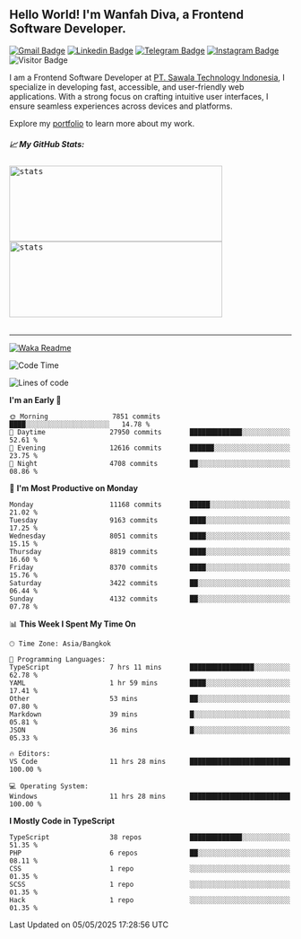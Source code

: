 ## Hello World! I'm Wanfah Diva, a Frontend Software Developer.

[![Gmail Badge](https://img.shields.io/badge/-Gmail-white?style=plastic&logo=Gmail&link=mailto:aditputrafirmansyah@gmail.com)](mailto:wanfahdivaa@gmail.com)
[![Linkedin Badge](https://img.shields.io/badge/-LinkedIn-blue?style=plastic&logo=Linkedin&link=https://www.linkedin.com/in/aditputrafirmansyah/)](https://www.linkedin.com/in/wanfahdiva/)
[![Telegram Badge](https://img.shields.io/badge/-Telegram-blue?style=plastic&logo=telegram&link=https://t.me/Adithya_13)](https://t.me/wanfahdiva)
[![Instagram Badge](https://img.shields.io/badge/-Instagram-white?style=plastic&logo=instagram&link=https://www.instagram.com/adithya_firmansyahputra/)](https://www.instagram.com/wnfhdva/)
![Visitor Badge](https://visitor-badge.laobi.icu/badge?page_id=wanfahdiva.wanfahdiva)

<p>
I am a Frontend Software Developer at <a href="https://sawala/tech" target="_blank">PT. Sawala Technology Indonesia</a>, I specialize in developing fast, accessible, and user-friendly web applications. With a strong focus on crafting intuitive user interfaces, I ensure seamless experiences across devices and platforms.

Explore my <a href="http://wanfahdiva-com.vercel.app/" target="_blank">portfolio</a> to learn more about my work.
</p>

<h5 align="left">
  
📈 **My GitHub Stats:**

</h5>

<div align="left">
<kbd>
  <img height="135em" width="380em" alt="stats" src="https://github-readme-stats-salesp07.vercel.app/api?username=wanfahdiva&count_private=true&show_icons=true&theme=react&rank_icon=github&border_radius=10&hide_title=true"></kbd>
</kbd>
<kbd>
    <img height="135em" width="380em" alt="stats" src="https://github-readme-activity-graph.vercel.app/graph?username=wanfahdiva&theme=react&hide_title=true"></kbd>
</div>

<br />

---

[![Waka Readme](https://github.com/wanfahdiva/wanfahdiva/actions/workflows/waka.yml/badge.svg)](https://github.com/wanfahdiva/wanfahdiva/actions/workflows/waka.yml)

<!--START_SECTION:waka-->
![Code Time](http://img.shields.io/badge/Code%20Time-1%2C928%20hrs%2033%20mins-blue)

![Lines of code](https://img.shields.io/badge/From%20Hello%20World%20I%27ve%20Written-23.3%20million%20lines%20of%20code-blue)

**I'm an Early 🐤** 

```text
🌞 Morning                7851 commits        ████░░░░░░░░░░░░░░░░░░░░░   14.78 % 
🌆 Daytime                27950 commits       █████████████░░░░░░░░░░░░   52.61 % 
🌃 Evening                12616 commits       ██████░░░░░░░░░░░░░░░░░░░   23.75 % 
🌙 Night                  4708 commits        ██░░░░░░░░░░░░░░░░░░░░░░░   08.86 % 
```
📅 **I'm Most Productive on Monday** 

```text
Monday                   11168 commits       █████░░░░░░░░░░░░░░░░░░░░   21.02 % 
Tuesday                  9163 commits        ████░░░░░░░░░░░░░░░░░░░░░   17.25 % 
Wednesday                8051 commits        ████░░░░░░░░░░░░░░░░░░░░░   15.15 % 
Thursday                 8819 commits        ████░░░░░░░░░░░░░░░░░░░░░   16.60 % 
Friday                   8370 commits        ████░░░░░░░░░░░░░░░░░░░░░   15.76 % 
Saturday                 3422 commits        ██░░░░░░░░░░░░░░░░░░░░░░░   06.44 % 
Sunday                   4132 commits        ██░░░░░░░░░░░░░░░░░░░░░░░   07.78 % 
```


📊 **This Week I Spent My Time On** 

```text
🕑︎ Time Zone: Asia/Bangkok

💬 Programming Languages: 
TypeScript               7 hrs 11 mins       ████████████████░░░░░░░░░   62.78 % 
YAML                     1 hr 59 mins        ████░░░░░░░░░░░░░░░░░░░░░   17.41 % 
Other                    53 mins             ██░░░░░░░░░░░░░░░░░░░░░░░   07.80 % 
Markdown                 39 mins             █░░░░░░░░░░░░░░░░░░░░░░░░   05.81 % 
JSON                     36 mins             █░░░░░░░░░░░░░░░░░░░░░░░░   05.33 % 

🔥 Editors: 
VS Code                  11 hrs 28 mins      █████████████████████████   100.00 % 

💻 Operating System: 
Windows                  11 hrs 28 mins      █████████████████████████   100.00 % 
```

**I Mostly Code in TypeScript** 

```text
TypeScript               38 repos            █████████████░░░░░░░░░░░░   51.35 % 
PHP                      6 repos             ██░░░░░░░░░░░░░░░░░░░░░░░   08.11 % 
CSS                      1 repo              ░░░░░░░░░░░░░░░░░░░░░░░░░   01.35 % 
SCSS                     1 repo              ░░░░░░░░░░░░░░░░░░░░░░░░░   01.35 % 
Hack                     1 repo              ░░░░░░░░░░░░░░░░░░░░░░░░░   01.35 % 
```




 Last Updated on 05/05/2025 17:28:56 UTC
<!--END_SECTION:waka-->
